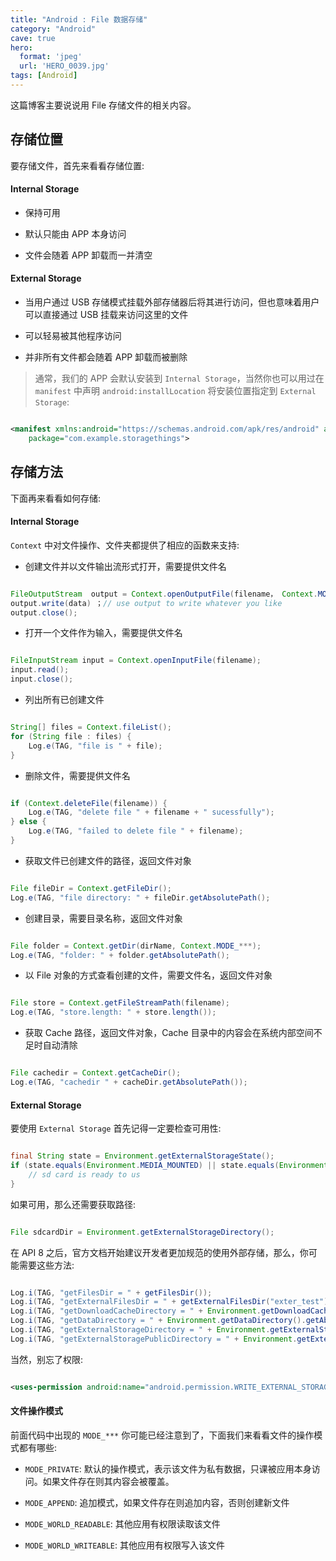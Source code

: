 ```yaml
---
title: "Android : File 数据存储"
category: "Android"
cave: true
hero:
  format: 'jpeg'
  url: 'HERO_0039.jpg'
tags: [Android]
---
```

这篇博客主要说说用 File 存储文件的相关内容。

## 存储位置

要存储文件，首先来看看存储位置:

#### Internal Storage

* 保持可用

* 默认只能由 APP 本身访问

* 文件会随着 APP 卸载而一并清空

####  External Storage

* 当用户通过 USB 存储模式挂载外部存储器后将其进行访问，但也意味着用户可以直接通过 USB 挂载来访问这里的文件

* 可以轻易被其他程序访问

* 并非所有文件都会随着 APP 卸载而被删除

> 通常，我们的 APP 会默认安装到 `Internal Storage`，当然你也可以用过在 `manifest` 中声明 `android:installLocation` 将安装位置指定到 `External Storage`:

```xml

<manifest xmlns:android="https://schemas.android.com/apk/res/android" android:installLocation="preferExternal"
    package="com.example.storagethings">

```


## 存储方法

下面再来看看如何存储:

#### Internal Storage

`Context` 中对文件操作、文件夹都提供了相应的函数来支持:

* 创建文件并以文件输出流形式打开，需要提供文件名

```java

FileOutputStream  output = Context.openOutputFile(filename， Context.MODE_***); 
output.write(data) ；// use output to write whatever you like 
output.close();

```


* 打开一个文件作为输入，需要提供文件名

```java

FileInputStream input = Context.openInputFile(filename); 
input.read(); 
input.close();

```


* 列出所有已创建文件

```java

String[] files = Context.fileList(); 
for (String file : files) { 
	Log.e(TAG, "file is " + file); 
}

```


* 删除文件，需要提供文件名

```java

if (Context.deleteFile(filename)) { 
	Log.e(TAG, "delete file " + filename + " sucessfully"); 
} else { 
	Log.e(TAG, "failed to delete file " + filename); 
}

```


* 获取文件已创建文件的路径，返回文件对象

```java

File fileDir = Context.getFileDir(); 
Log.e(TAG, "file directory: " + fileDir.getAbsolutePath();

```


* 创建目录，需要目录名称，返回文件对象

```java

File folder = Context.getDir(dirName, Context.MODE_***); 
Log.e(TAG, "folder: " + folder.getAbsolutePath();

```


* 以 File 对象的方式查看创建的文件，需要文件名，返回文件对象

```java

File store = Context.getFileStreamPath(filename); 
Log.e(TAG, "store.length: " + store.length());

```


* 获取 Cache 路径，返回文件对象，Cache 目录中的内容会在系统内部空间不足时自动清除

```java

File cachedir = Context.getCacheDir(); 
Log.e(TAG, "cachedir " + cacheDir.getAbsolutePath());

```


####  External Storage

要使用 `External Storage` 首先记得一定要检查可用性:

```java

final String state = Environment.getExternalStorageState(); 
if (state.equals(Environment.MEDIA_MOUNTED) || state.equals(Environment.MEDIA_READ_ONLY)) {
	// sd card is ready to us 
}

```


如果可用，那么还需要获取路径:

```java

File sdcardDir = Environment.getExternalStorageDirectory();

```


在 API 8 之后，官方文档开始建议开发者更加规范的使用外部存储，那么，你可能需要这些方法:

```java

Log.i(TAG, "getFilesDir = " + getFilesDir()); 
Log.i(TAG, "getExternalFilesDir = " + getExternalFilesDir("exter_test").getAbsolutePath()); 
Log.i(TAG, "getDownloadCacheDirectory = " + Environment.getDownloadCacheDirectory().getAbsolutePath()); 
Log.i(TAG, "getDataDirectory = " + Environment.getDataDirectory().getAbsolutePath()); 
Log.i(TAG, "getExternalStorageDirectory = " + Environment.getExternalStorageDirectory().getAbsolutePath()); 
Log.i(TAG, "getExternalStoragePublicDirectory = " + Environment.getExternalStoragePublicDirectory("pub_test"));

```


当然，别忘了权限:

```xml

<uses-permission android:name="android.permission.WRITE_EXTERNAL_STORAGE"/>

```


#### 文件操作模式

前面代码中出现的 `MODE_***` 你可能已经注意到了，下面我们来看看文件的操作模式都有哪些:

* `MODE_PRIVATE`: 默认的操作模式，表示该文件为私有数据，只课被应用本身访问。如果文件存在则其内容会被覆盖。

* `MODE_APPEND`: 追加模式，如果文件存在则追加内容，否则创建新文件

* `MODE_WORLD_READABLE`: 其他应用有权限读取该文件

* `MODE_WORLD_WRITEABLE`: 其他应用有权限写入该文件







